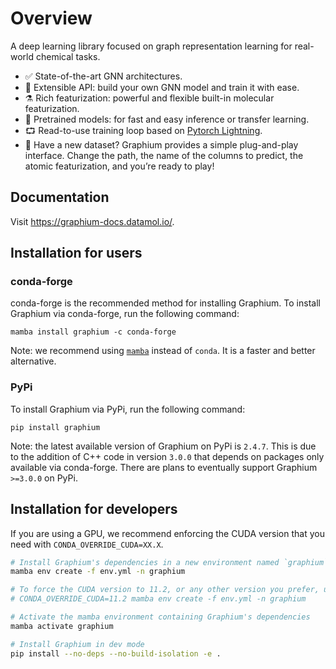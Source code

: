 # Overview


A deep learning library focused on graph representation learning for real-world chemical tasks.

- ✅ State-of-the-art GNN architectures.
- 🐍 Extensible API: build your own GNN model and train it with ease.
- ⚗️ Rich featurization: powerful and flexible built-in molecular featurization.
- 🧠 Pretrained models: for fast and easy inference or transfer learning.
- ⮔ Read-to-use training loop based on [Pytorch Lightning](https://www.pytorchlightning.ai/).
- 🔌 Have a new dataset? Graphium provides a simple plug-and-play interface. Change the path, the name of the columns to predict, the atomic featurization, and you’re ready to play!

## Documentation

Visit https://graphium-docs.datamol.io/.

## Installation for users 
### conda-forge
conda-forge is the recommended method for installing Graphium. To install Graphium via conda-forge, run the following command:
```
mamba install graphium -c conda-forge
```

Note: we recommend using [`mamba`](https://github.com/mamba-org/mamba) instead of `conda`. It is a faster and better alternative.

### PyPi
To install Graphium via PyPi, run the following command:
```
pip install graphium
```
Note: the latest available version of Graphium on PyPi is `2.4.7`. This is due to the addition of C++ code in version `3.0.0` that depends on packages only available via conda-forge. There are plans to eventually support Graphium `>=3.0.0` on PyPi.

## Installation for developers

If you are using a GPU, we recommend enforcing the CUDA version that you need with `CONDA_OVERRIDE_CUDA=XX.X`.

```bash
# Install Graphium's dependencies in a new environment named `graphium`
mamba env create -f env.yml -n graphium

# To force the CUDA version to 11.2, or any other version you prefer, use the following command:
# CONDA_OVERRIDE_CUDA=11.2 mamba env create -f env.yml -n graphium

# Activate the mamba environment containing Graphium's dependencies
mamba activate graphium

# Install Graphium in dev mode
pip install --no-deps --no-build-isolation -e .
```

